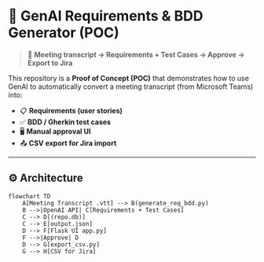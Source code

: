 # 🤖 GenAI Requirements & BDD Generator (POC)

> 📝 **Meeting transcript → Requirements + Test Cases → Approve → Export to Jira**

This repository is a **Proof of Concept (POC)** that demonstrates how to use GenAI to automatically convert a meeting transcript (from Microsoft Teams) into:

- 📋 **Requirements (user stories)**
- ✅ **BDD / Gherkin test cases**
- 🖥️ **Manual approval UI**
- 📤 **CSV export for Jira import**

---

## ⚙️ Architecture

```mermaid
flowchart TD
    A[Meeting Transcript .vtt] --> B(generate_req_bdd.py)
    B -->|OpenAI API| C[Requirements + Test Cases]
    C --> D[(repo.db)]
    C --> E[output.json]
    D --> F[Flask UI app.py]
    F -->|Approve| D
    D --> G[export_csv.py]
    G --> H[CSV for Jira]
